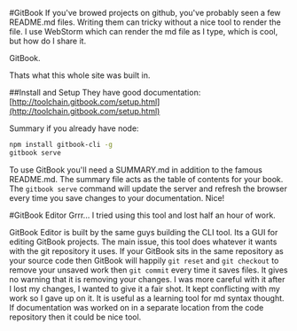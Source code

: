 #GitBook
If you've browed projects on github, you've probably seen a few README.md
files. Writing them can tricky without a nice tool to render the file. I use
WebStorm which can render the md file as I type, which is cool, but how do I
share it.

GitBook.

Thats what this whole site was built in.

##Install and Setup
They have good documentation:
[http://toolchain.gitbook.com/setup.html](http://toolchain.gitbook.com/setup.html)

Summary if you already have node:
```bash
npm install gitbook-cli -g
gitbook serve
```
To use GitBook you'll need a SUMMARY.md in addition to the famous README.md.
The summary file acts as the table of contents for your book. The
```gitbook serve``` command will update the server and refresh the browser
every time you save changes to your documentation. Nice!

#GitBook Editor
Grrr... I tried using this tool and lost half an hour of work.

GitBook Editor is built by the same guys building the CLI tool. Its a GUI for
editing GitBook projects. The main issue, this tool does whatever it wants with
the git repository it uses. If your GitBook sits in the same repository as your
source code then GitBook will happily ```git reset``` and ```git checkout```
to remove your unsaved work then ```git commit``` every time it saves files. It
gives no warning that it is removing your changes. I was more careful with it
after I lost my changes, I wanted to give it a fair shot. It kept conflicting
with my work so I gave up on it. It is useful as a learning tool for md syntax
thought. If documentation was worked on in a separate location from the code
repository then it could be nice tool.